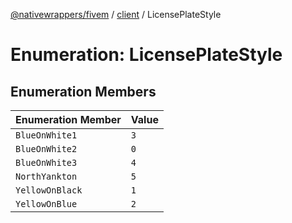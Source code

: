 [@nativewrappers/fivem](../../README.md) / [client](../README.md) / LicensePlateStyle

# Enumeration: LicensePlateStyle

## Enumeration Members

| Enumeration Member | Value |
| :------ | :------ |
| `BlueOnWhite1` | `3` |
| `BlueOnWhite2` | `0` |
| `BlueOnWhite3` | `4` |
| `NorthYankton` | `5` |
| `YellowOnBlack` | `1` |
| `YellowOnBlue` | `2` |
